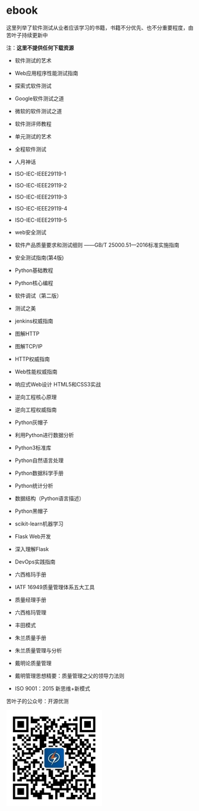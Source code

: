 # ebook

这里列举了软件测试从业者应该学习的书籍，书籍不分优先、也不分重要程度，由苦叶子持续更新中

注：**这里不提供任何下载资源**

- 软件测试的艺术

- Web应用程序性能测试指南

- 探索式软件测试

- Google软件测试之道

- 微软的软件测试之道

- 软件测评师教程

- 单元测试的艺术

- 全程软件测试

- 人月神话

- ISO-IEC-IEEE29119-1

- ISO-IEC-IEEE29119-2

- ISO-IEC-IEEE29119-3

- ISO-IEC-IEEE29119-4

- ISO-IEC-IEEE29119-5

- web安全测试

- 软件产品质量要求和测试细则 ——GB/T 25000.51—2016标准实施指南

- 安全测试指南(第4版)

- Python基础教程

- Python核心编程

- 软件调试（第二版）

- 测试之美

- jenkins权威指南

- 图解HTTP

- 图解TCP/IP

- HTTP权威指南

- Web性能权威指南

- 响应式Web设计 HTML5和CSS3实战

- 逆向工程核心原理

- 逆向工程权威指南

- Python灰帽子

- 利用Python进行数据分析

- Python3标准库

- Python自然语言处理

- Python数据科学手册

- Python统计分析

- 数据结构（Python语言描述）

- Python黑帽子

- scikit-learn机器学习

- Flask Web开发

- 深入理解Flask

- DevOps实践指南

- 六西格玛手册

- IATF 16949质量管理体系五大工具

- 质量经理手册

- 六西格玛管理

- 丰田模式

- 朱兰质量手册

- 朱兰质量管理与分析

- 戴明论质量管理

- 戴明管理思想精要：质量管理之父的领导力法则

- ISO 9001：2015 新思维+新模式

苦叶子的公众号：开源优测

![开源优测](./开源优测.jpg)
